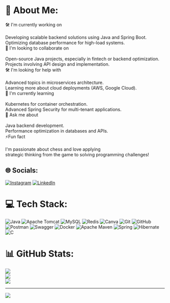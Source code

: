 # 💫 About Me:
🛠️ I'm currently working on<br><br>Developing scalable backend solutions using Java and Spring Boot.<br>Optimizing database performance for high-load systems.<br>🤝 I'm looking to collaborate on<br><br>Open-source Java projects, especially in fintech or backend optimization.<br>Projects involving API design and implementation.<br>🛠️ I'm looking for help with<br><br>Advanced topics in microservices architecture.<br>Learning more about cloud deployments (AWS, Google Cloud).<br>🌱 I'm currently learning<br><br>Kubernetes for container orchestration.<br>Advanced Spring Security for multi-tenant applications.<br>💬 Ask me about<br><br>Java backend development.<br>Performance optimization in databases and APIs.<br>⚡Fun fact<br><br>I'm passionate about chess and love applying<br> strategic thinking from the game to solving programming challenges!


## 🌐 Socials:
[![Instagram](https://img.shields.io/badge/Instagram-%23E4405F.svg?logo=Instagram&logoColor=white)](https://instagram.com/vlad_khavan) [![LinkedIn](https://img.shields.io/badge/LinkedIn-%230077B5.svg?logo=linkedin&logoColor=white)](https://linkedin.com/in/vladyslav-khavan-774601286) 

# 💻 Tech Stack:
![Java](https://img.shields.io/badge/java-%23ED8B00.svg?style=for-the-badge&logo=openjdk&logoColor=white) ![Apache Tomcat](https://img.shields.io/badge/apache%20tomcat-%23F8DC75.svg?style=for-the-badge&logo=apache-tomcat&logoColor=black) ![MySQL](https://img.shields.io/badge/mysql-4479A1.svg?style=for-the-badge&logo=mysql&logoColor=white) ![Redis](https://img.shields.io/badge/redis-%23DD0031.svg?style=for-the-badge&logo=redis&logoColor=white) ![Canva](https://img.shields.io/badge/Canva-%2300C4CC.svg?style=for-the-badge&logo=Canva&logoColor=white) ![Git](https://img.shields.io/badge/git-%23F05033.svg?style=for-the-badge&logo=git&logoColor=white) ![GitHub](https://img.shields.io/badge/github-%23121011.svg?style=for-the-badge&logo=github&logoColor=white) ![Postman](https://img.shields.io/badge/Postman-FF6C37?style=for-the-badge&logo=postman&logoColor=white) ![Swagger](https://img.shields.io/badge/-Swagger-%23Clojure?style=for-the-badge&logo=swagger&logoColor=white) ![Docker](https://img.shields.io/badge/docker-%230db7ed.svg?style=for-the-badge&logo=docker&logoColor=white) ![Apache Maven](https://img.shields.io/badge/Apache%20Maven-C71A36?style=for-the-badge&logo=Apache%20Maven&logoColor=white) ![Spring](https://img.shields.io/badge/spring-%236DB33F.svg?style=for-the-badge&logo=spring&logoColor=white) ![Hibernate](https://img.shields.io/badge/Hibernate-59666C?style=for-the-badge&logo=Hibernate&logoColor=white) ![C](https://img.shields.io/badge/c-%2300599C.svg?style=for-the-badge&logo=c&logoColor=white)
# 📊 GitHub Stats:
![](https://github-readme-stats.vercel.app/api?username=Vladyslav-Khavan&theme=dark&hide_border=false&include_all_commits=false&count_private=false)<br/>
![](https://github-readme-streak-stats.herokuapp.com/?user=Vladyslav-Khavan&theme=dark&hide_border=false)<br/>
![](https://github-readme-stats.vercel.app/api/top-langs/?username=Vladyslav-Khavan&theme=dark&hide_border=false&include_all_commits=false&count_private=false&layout=compact)

---
[![](https://visitcount.itsvg.in/api?id=Vladyslav-Khavan&icon=0&color=0)](https://visitcount.itsvg.in)

<!-- Proudly created with GPRM ( https://gprm.itsvg.in ) -->
